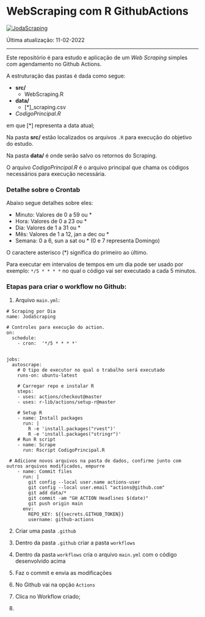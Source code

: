 
# WebScraping com R GithubActions

[![JodaScraping](https://github.com/Jodavid/WebScraping_com_R_GithubActions/actions/workflows/main.yml/badge.svg)](https://github.com/Jodavid/WebScraping_com_R_GithubActions/actions/workflows/main.yml)

Última atualização: 11-02-2022

<hr/>

Este repositório é para estudo e aplicação de um *Web Scraping* simples
com agendamento no Github Actions.

A estruturação das pastas é dada como segue:

-   **src/**
    -   WebScraping.R
-   **data/**
    -   \[\*\]\_scraping.csv
-   *CodigoPrincipal.R*

em que \[\*\] representa a data atual;

Na pasta **src/** estão localizados os arquivos `.R` para execução do
objetivo do estudo.

Na pasta **data/** é onde serão salvo os retornos do Scraping.

O arquivo *CodigoPrincipal.R* é o arquivo principal que chama os códigos
necessários para execução necessária.

### Detalhe sobre o Crontab

Abaixo segue detalhes sobre eles:

-   Minuto: Valores de 0 a 59 ou \*
-   Hora: Valores de 0 a 23 ou \*
-   Dia: Valores de 1 a 31 ou \*
-   Mês: Valores de 1 a 12, jan a dec ou \*
-   Semana: 0 a 6, sun a sat ou \* (0 e 7 representa Domingo)

O caractere asterisco (\*) significa do primeiro ao último.

Para executar em intervalos de tempos em um dia pode ser usado por
exemplo: `*/5 * * * *` no qual o código vai ser executado a cada 5
minutos.

### Etapas para criar o workflow no Github:

1.  Arquivo `main.yml`:

<!-- -->

    # Scraping por Dia
    name: JodaScraping

    # Controles para execução do action.
    on:
      schedule:
        - cron:  '*/5 * * * *'


    jobs: 
      autoscrape:
        # O tipo de executor no qual o trabalho será executado
        runs-on: ubuntu-latest

        # Carregar repo e instalar R
        steps:
        - uses: actions/checkout@master
        - uses: r-lib/actions/setup-r@master

        # Setup R
        - name: Install packages
          run: |
            R -e 'install.packages("rvest")'
            R -e 'install.packages("stringr")'
        # Run R script
        - name: Scrape
          run: Rscript CodigoPrincipal.R
          
     # Adicione novos arquivos na pasta de dados, confirme junto com outros arquivos modificados, empurre
        - name: Commit files
          run: |
            git config --local user.name actions-user
            git config --local user.email "actions@github.com"
            git add data/*
            git commit -am "GH ACTION Headlines $(date)"
            git push origin main
          env:
            REPO_KEY: ${{secrets.GITHUB_TOKEN}}
            username: github-actions

2.  Criar uma pasta `.github`

3.  Dentro da pasta `.github` criar a pasta `workflows`

4.  Dentro da pasta `workflows` cria o arquivo `main.yml` com o código
    desenvolvido acima

5.  Faz o commit e envia as modificações

6.  No Github vai na opção `Actions`

7.  Clica no Workflow criado;

8.  
